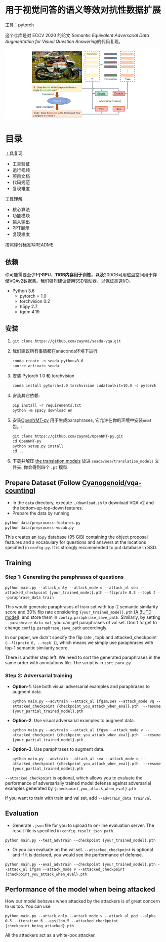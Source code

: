 # 用于视觉问答的语义等效对抗性数据扩展

工具：pytorch

这个仓库是对 ECCV 2020 的论文 *Semantic Equivalent Adversarial Data Augmentation for Visual Question Answering*的代码复现。



![](fig/overview.png)

# 目录

工具复现

- 工具验证
- 运行视频
- 项目文档
- 代码规范
- 复现难度

工具理解

- 核心算法
- 功能模块
- 输入输出
- PPT展示
- 复现难度



按照评分标准写README





## 依赖

你可能需要至少**1个GPU**，**11GB内存用于训练，以及**200GB可用磁盘空间用于存储VQAv2数据集。我们强烈建议使用SSD驱动器，以保证高速I/O。

- Python 3.6
  - pytorch = 1.0
  - torchvision 0.2
  - h5py 2.7
  - tqdm 4.19

## 安装

1. ```
   git clone https://github.com/zaynmi/seada-vqa.git
   ```

2. 我们建议所有事情都在anaconda环境下进行

   ```
   conda create -n seada python=3.6
   source activate seada
   ```

3. 安装 Pytorch 1.0 和 torchvision 

   ```
   conda install pytorch=1.0 torchvision cudatoolkit=10.0 -c pytorch
   ```

4. 安装其它依赖:

   ```
   pip install -r requirements.txt
   python -m spacy download en
   ```

5. 安装[OpenNMT-py](https://github.com/OpenNMT/OpenNMT-py) 用于生成paraphrases, 它允许在你的环境中安装`onmt`包。: 

   ```
   git clone https://github.com/zaynmi/OpenNMT-py.git
   cd OpenNMT-py
   python setup.py install
   cd ..
   ```

6. 下载并解压 [the translation models](https://drive.google.com/open?id=1b2upZvq5kM0lN0T7YaAY30xRdbamuk9y) 放进 `seada/sea/translation_models` 文件夹. 你会得到四个 `.pt` 模型.

## Prepare Dataset (Follow [Cyanogenoid/vqa-counting](https://github.com/Cyanogenoid/vqa-counting))

- In the `data` directory, execute `./download.sh` to download VQA v2 and the bottom-up-top-down features.
- Prepare the data by running

```
python data/preprocess-features.py
python data/preprocess-vocab.py
```

This creates an `h5py` database (95 GiB) containing the object proposal features and a vocabulary for questions and answers at the locations specified in `config.py`. It is strongly recommended to put database in SSD. 

## Training

### Step 1: Generating the paraphrases of questions

```
python main.py --attack_only --attack_mode q --attack_al sea --attacked_checkpoint {your_trained_model}.pth --fliprate 0.3 --topk 2 --paraphrase_data train
```

This would generate paraphrases of train set with top-2 semantic similarity score and 30% flip rate considering `{your_trained_model}.pth` ([A BUTD model](https://drive.google.com/file/d/1mXm9R968zxzWz8GYkpRnn3k4yzgwcXdz/view?usp=sharing)), and store them in `config.paraphrase_save_path`. Similarly, by setting `--paraphrase_data val`, you can get paraphrases of val set. Don't forget to change `config.paraphrase_save_path` accordingly. 

In our paper, we didn't specify the flip rate ,  topk and attacked_checkpoint (`--fliprate 0, --topk 1`), which means we simply use paraphrases with top-1 semantic similarity score.

There is another step left.  We need to sort the generated paraphrases in the same order with annotations file.  The script is in  `sort_para.py`

### Step 2: Adversarial training

- **Option-1**. Use both visual adversarial examples and paraphrases to augment data.

  ```
  python main.py --advtrain --attack_al ifgsm,sea --attack_mode vq --attacked_checkpoint {checkpoint_you_attack_when_eval}.pth  --resume {your_partial_trained_model}.pth
  ```

- **Option-2**. Use visual adversarial examples to augment data.

  ```
  python main.py --advtrain --attack_al ifgsm --attack_mode v --attacked_checkpoint {checkpoint_you_attack_when_eval}.pth  --resume {your_partial_trained_model}.pth
  ```

- **Option-3**. Use paraphrases to augment data.

  ```
  python main.py --advtrain --attack_al sea --attack_mode q --attacked_checkpoint {checkpoint_you_attack_when_eval}.pth  --resume {your_partial_trained_model}.pth
  ```

`--attacked_checkpoint` is optional, which allows you to evaluate the performance of adversarially trained model defense against adversarial examples generated by `{checkpoint_you_attack_when_eval}.pth`

If you want to train with train and val set, add `--advtrain_data trainval`

## Evaluation

- Generate `.json` file for you to upload to on-line evaluation server. The result file is specified in `config.result_json_path`.

```
python main.py --test_advtrain --checkpoint {your_trained_model}.pth
```

- Or you can evaluate on the val set. `--attacked_checkpoint` is optional and if it is declared, you would see the performance of defense.

```
python main.py --eval_advtrain --checkpoint {your_trained_model}.pth --attack_al ifgsm --attack_mode v --attacked_checkpoint {checkpoint_you_attack_when_eval}.pth 
```

## Performance of the model when being attacked

How our model behaves when attacked by the attackers is of great concern to us too. You can use

```
python main.py --attack_only --attack_mode v --attack_al pgd --alpha 0.5 --iteration 6 --epsilon 5 --attacked_checkpoint {checkpoint_being_attacked}.pth 
```

All the attackers act as a white-box attacker.


